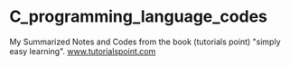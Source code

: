 # C_programming_language_codes
My Summarized Notes and Codes from the book (tutorials point) "simply easy learning".  www.tutorialspoint.com

